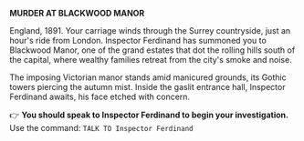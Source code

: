 **MURDER AT BLACKWOOD MANOR**

England, 1891. Your carriage winds through the Surrey countryside, just an hour's ride from London. Inspector Ferdinand has summoned you to Blackwood Manor, one of the grand estates that dot the rolling hills south of the capital, where wealthy families retreat from the city's smoke and noise.

The imposing Victorian manor stands amid manicured grounds, its Gothic towers piercing the autumn mist. Inside the gaslit entrance hall, Inspector Ferdinand awaits, his face etched with concern.

👉 **You should speak to Inspector Ferdinand to begin your investigation.** Use the command: `TALK TO Inspector Ferdinand`

